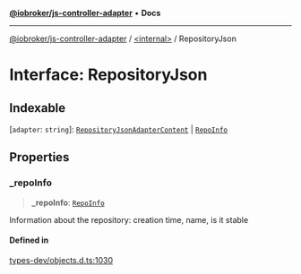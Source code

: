 [**@iobroker/js-controller-adapter**](../../README.md) • **Docs**

***

[@iobroker/js-controller-adapter](../../globals.md) / [\<internal\>](../README.md) / RepositoryJson

# Interface: RepositoryJson

## Indexable

 \[`adapter`: `string`\]: [`RepositoryJsonAdapterContent`](RepositoryJsonAdapterContent.md) \| [`RepoInfo`](RepoInfo.md)

## Properties

### \_repoInfo

> **\_repoInfo**: [`RepoInfo`](RepoInfo.md)

Information about the repository: creation time, name, is it stable

#### Defined in

[types-dev/objects.d.ts:1030](https://github.com/ioBroker/ioBroker.js-controller/blob/8896efebaa940f64d52c1c649e1e7f7a5500873b/packages/types-dev/objects.d.ts#L1030)
